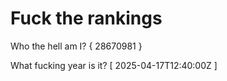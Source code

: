 # Fuck the rankings

Who the hell am I?
{ 28670981 }

What fucking year is it?
[ 2025-04-17T12:40:00Z ]
